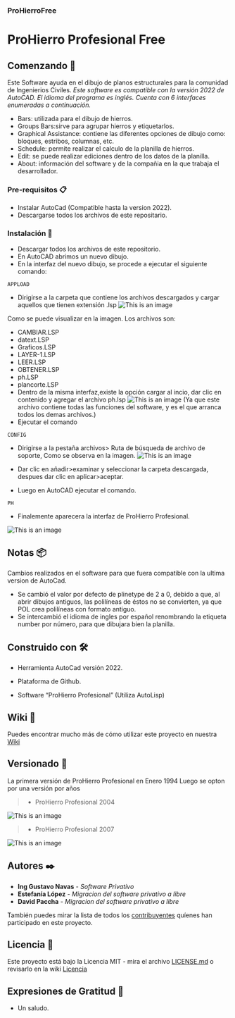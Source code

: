 ### ProHierroFree
# ProHierro Profesional Free
 
## Comenzando 🚀

Este Software ayuda en el dibujo de planos estructurales para la comunidad de Ingenierios Civiles.
_Este software es compatible con la versión 2022 de AutoCAD._
_El idioma del programa es inglés._
_Cuenta con 6 interfaces enumeradas a continuación._
* Bars: utilizada para el dibujo de hierros.
* Groups Bars:sirve para agrupar hierros y etiquetarlos.
* Graphical Assistance: contiene las diferentes opciones de dibujo como: bloques, estribos, columnas, etc.
* Schedule: permite realizar el calculo de la planilla de hierros.
* Edit: se puede realizar ediciones dentro de los datos de la planilla.
* About: información del software y de la compañia en la que trabaja el desarrollador.

### Pre-requisitos 📋

* Instalar AutoCad (Compatible hasta la version 2022).
* Descargarse todos los archivos de este repositario.


### Instalación 🔧

* Descargar todos los archivos de este repositorio.
* En AutoCAD abrimos un nuevo dibujo.
* En la interfaz del nuevo dibujo, se procede a ejecutar el siguiente comando:
```
APPLOAD
```

* Dirigirse a la carpeta que contiene los archivos descargados y cargar aquellos que tienen extensión .lsp
![This is an image](https://github.com/chdavid97/Prohierro-free/blob/master/Fotos%20wiki/Appload.png)


Como se puede visualizar en la imagen.
Los archivos son:
  * CAMBIAR.LSP
  * datext.LSP
  * Graficos.LSP
  * LAYER-1.LSP
  * LEER.LSP
  * OBTENER.LSP
  * ph.LSP
  * plancorte.LSP
* Dentro de la misma interfaz,existe la opción cargar al incio, dar clic en contenido y agregar el archivo ph.lsp
![This is an image](https://github.com/chdavid97/Prohierro-free/blob/master/Fotos%20wiki/appload2.png)
(Ya que este archivo contiene todas las funciones del software, y es el que arranca todos los demas archivos.)
* Ejecutar el comando 
 ```
CONFIG
```
* Dirigirse a la pestaña archivos> Ruta de búsqueda de archivo de soporte, Como se observa en la imagen.
![This is an image](https://github.com/chdavid97/Prohierro-free/blob/master/Fotos%20wiki/configuracion.png)
* Dar clic en añadir>examinar y seleccionar la carpeta descargada, despues dar clic en aplicar>aceptar.

* Luego en AutoCAD ejecutar el comando.
 ```
PH
```
* Finalemente aparecera la interfaz de ProHierro Profesional.

![This is an image](https://github.com/chdavid97/Prohierro-free/blob/master/Fotos%20wiki/prohierro.PNG)

## Notas 📦

Cambios realizados en el software para que fuera compatible con la ultima version de AutoCad.
* Se cambió el valor por defecto de plinetype de 2 a 0, debido a que, al abrir dibujos antiguos, las polilíneas de éstos no se convierten, ya que POL crea polilíneas con formato antiguo.
* Se intercambió el idioma de ingles por español renombrando la etiqueta number por número, para que dibujara bien la planilla.

## Construido con 🛠️

* Herramienta AutoCad versión 2022.

* Plataforma de Github.

* Software “ProHierro Profesional” (Utiliza AutoLisp)


## Wiki 📖

Puedes encontrar mucho más de cómo utilizar este proyecto en nuestra [Wiki](https://github.com/ProHfree/ProHierroFree/wiki/ProHierro-Profesional-Free)

## Versionado 📌

La primera versión de ProHierro Profesional en Enero 1994
Luego se opton por una versión por años
>* ProHierro Profesional 2004


![This is an image](https://github.com/chdavid97/Prohierro-free/blob/master/Fotos%20wiki/ProhierroProfesional2004.PNG)




>* ProHierro Profesional 2007


![This is an image](https://github.com/chdavid97/Prohierro-free/blob/master/Fotos%20wiki/ProHierroProfesional2007.PNG)

## Autores ✒️

* **Ing Gustavo Navas** - *Software Privativo* 
* **Estefanía López** - *Migracion del software privativo a libre* 
* **David Paccha** - *Migracion del software privativo a libre* 

También puedes mirar la lista de todos los [contribuyentes](https://github.com/ProHfree/ProHierroFree/wiki/ProHierro-Profesional-Free#Autores) quíenes han participado en este proyecto. 

## Licencia 📄

Este proyecto está bajo la Licencia MIT - mira el archivo [LICENSE.md](https://github.com/ProHfree/ProHierroFree/blob/main/LICENSE)
o revisarlo en la wiki [Licencia](https://github.com/ProHfree/ProHierroFree/wiki/ProHierro-Profesional-Free#Licencia)

## Expresiones de Gratitud 🎁

* Un saludo.

